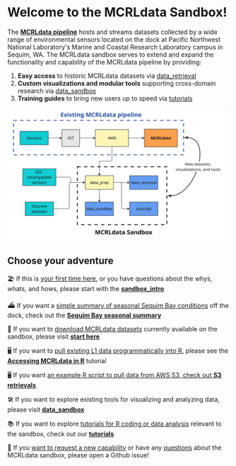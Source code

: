 
# Welcome to the MCRLdata Sandbox!

The **[MCRLdata pipeline](https://mcrldata.pnnl.gov/)** hosts and streams datasets collected by a wide range of environmental sensors located on the dock at Pacific Northwest National Laboratory's Marine and Coastal Research Laboratory campus in Sequim, WA. The MCRLdata sandbox serves to extend and expand the functionality and capability of the MCRLdata pipeline by providing:

  1) **Easy access** to historic MCRLdata datasets via [data_retrieval](https://github.com/MCRLdata-Sandbox/data_retrieval)
  2) **Custom visualizations and modular tools** supporting cross-domain research via [data_sandbox](https://github.com/MCRLdata-Sandbox/data_sandbox)
  4) **Training guides** to bring new users up to speed via [tutorials](https://github.com/MCRLdata-Sandbox/tutorials)

<img src="https://github.com/MCRLdata-Sandbox/.github/blob/main/sandbox_domain.jpg" alt="" width="500" height="300">

## Choose your adventure

🏖️ If this is <ins>your first time here</ins>, or you have questions about the whys, whats, and hows, please start with the **[sandbox_intro](https://github.com/MCRLdata-Sandbox/.github/blob/main/sandbox_intro.md)**

⛴️ If you want a <ins>simple summary of seasonal Sequim Bay conditions</ins> off the dock, check out the **[Sequim Bay seasonal summary](https://github.com/peterregier/mcrl_data_sandbox/blob/main/scripts/3_sequim_bay_seasonality.md)**

💾 If you want to <ins>download MCRLdata datasets</ins> currently available on the sandbox, please visit **[start here](https://github.com/MCRLdata-Sandbox/data_prep/blob/main/data/outputs/readme_please.md)**

🖥️ If you want to <ins>pull existing L1 data programmatically into R</ins>, please see the **[Accessing MCRLdata in R](https://github.com/MCRLdata-Sandbox/tutorials/blob/main/scripts/1_L1_data_basics.R)** tutorial

🖥️ If you want <ins>an example R script to pull data from AWS S3<ins>, check out **[S3 retrievals](https://github.com/MCRLdata-Sandbox/data_retrieval/blob/main/scripts/250716_S3_retrieval_script.R)**

🛠️ If you want to explore existing tools for visualizing and analyzing data, please visit **[data_sandbox](https://github.com/MCRLdata-Sandbox/data_sandbox)**

📚 If you want to explore  <ins>tutorials for R coding or data analysis</ins> relevant to the sandbox, check out our **[tutorials](https://github.com/MCRLdata-Sandbox/tutorials/tree/main/scripts)**

🤨 If you <ins>want to request a new capability</ins> or have any <ins>questions</ins> about the MCRLdata sandbox, please open a Github issue! 
